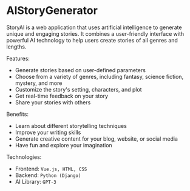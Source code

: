 # AlStoryGenerator
StoryAI is a web application that uses artificial intelligence to generate unique and engaging stories. It combines a user-friendly interface with powerful AI technology to help users create stories of all genres and lengths.

Features:

* Generate stories based on user-defined parameters
* Choose from a variety of genres, including fantasy, science fiction, mystery, and more
* Customize the story's setting, characters, and plot
* Get real-time feedback on your story
* Share your stories with others

Benefits:

* Learn about different storytelling techniques
* Improve your writing skills
* Generate creative content for your blog, website, or social media
* Have fun and explore your imagination
  
Technologies:

* Frontend: `Vue.js, HTML, CSS`
* Backend: `Python (Django)`
* AI Library: `GPT-3`
